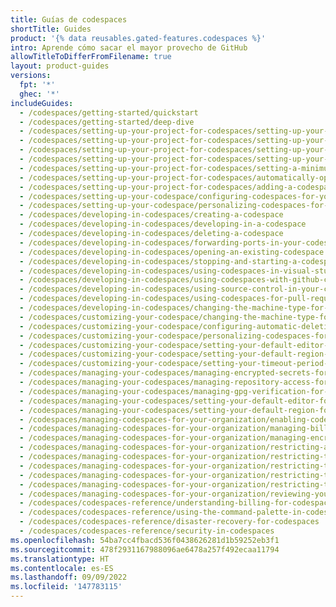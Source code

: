 ```yaml
---
title: Guías de codespaces
shortTitle: Guides
product: '{% data reusables.gated-features.codespaces %}'
intro: Aprende cómo sacar el mayor provecho de GitHub
allowTitleToDifferFromFilename: true
layout: product-guides
versions:
  fpt: '*'
  ghec: '*'
includeGuides:
  - /codespaces/getting-started/quickstart
  - /codespaces/getting-started/deep-dive
  - /codespaces/setting-up-your-project-for-codespaces/setting-up-your-nodejs-project-for-codespaces
  - /codespaces/setting-up-your-project-for-codespaces/setting-up-your-python-project-for-codespaces
  - /codespaces/setting-up-your-project-for-codespaces/setting-up-your-dotnet-project-for-codespaces
  - /codespaces/setting-up-your-project-for-codespaces/setting-up-your-java-project-for-codespaces
  - /codespaces/setting-up-your-project-for-codespaces/setting-a-minimum-specification-for-codespace-machines
  - /codespaces/setting-up-your-project-for-codespaces/automatically-opening-files-in-the-codespaces-for-a-repository
  - /codespaces/setting-up-your-project-for-codespaces/adding-a-codespaces-badge
  - /codespaces/setting-up-your-codespace/configuring-codespaces-for-your-project
  - /codespaces/setting-up-your-codespace/personalizing-codespaces-for-your-account
  - /codespaces/developing-in-codespaces/creating-a-codespace
  - /codespaces/developing-in-codespaces/developing-in-a-codespace
  - /codespaces/developing-in-codespaces/deleting-a-codespace
  - /codespaces/developing-in-codespaces/forwarding-ports-in-your-codespace
  - /codespaces/developing-in-codespaces/opening-an-existing-codespace
  - /codespaces/developing-in-codespaces/stopping-and-starting-a-codespace
  - /codespaces/developing-in-codespaces/using-codespaces-in-visual-studio-code
  - /codespaces/developing-in-codespaces/using-codespaces-with-github-cli
  - /codespaces/developing-in-codespaces/using-source-control-in-your-codespace
  - /codespaces/developing-in-codespaces/using-codespaces-for-pull-requests
  - /codespaces/developing-in-codespaces/changing-the-machine-type-for-your-codespace
  - /codespaces/customizing-your-codespace/changing-the-machine-type-for-your-codespace
  - /codespaces/customizing-your-codespace/configuring-automatic-deletion-of-your-codespaces
  - /codespaces/customizing-your-codespace/personalizing-codespaces-for-your-account
  - /codespaces/customizing-your-codespace/setting-your-default-editor-for-codespaces
  - /codespaces/customizing-your-codespace/setting-your-default-region-for-codespaces
  - /codespaces/customizing-your-codespace/setting-your-timeout-period-for-codespaces
  - /codespaces/managing-your-codespaces/managing-encrypted-secrets-for-your-codespaces
  - /codespaces/managing-your-codespaces/managing-repository-access-for-your-codespaces
  - /codespaces/managing-your-codespaces/managing-gpg-verification-for-codespaces
  - /codespaces/managing-your-codespaces/setting-your-default-editor-for-codespaces
  - /codespaces/managing-your-codespaces/setting-your-default-region-for-codespaces
  - /codespaces/managing-codespaces-for-your-organization/enabling-codespaces-for-your-organization
  - /codespaces/managing-codespaces-for-your-organization/managing-billing-for-codespaces-in-your-organization
  - /codespaces/managing-codespaces-for-your-organization/managing-encrypted-secrets-for-your-repository-and-organization-for-codespaces
  - /codespaces/managing-codespaces-for-your-organization/restricting-access-to-machine-types
  - /codespaces/managing-codespaces-for-your-organization/restricting-the-base-image-for-codespaces.md
  - /codespaces/managing-codespaces-for-your-organization/restricting-the-idle-timeout-period
  - /codespaces/managing-codespaces-for-your-organization/restricting-the-retention-period-for-codespaces
  - /codespaces/managing-codespaces-for-your-organization/restricting-the-visibility-of-forwarded-ports
  - /codespaces/managing-codespaces-for-your-organization/reviewing-your-organizations-audit-logs-for-codespaces
  - /codespaces/codespaces-reference/understanding-billing-for-codespaces
  - /codespaces/codespaces-reference/using-the-command-palette-in-codespaces
  - /codespaces/codespaces-reference/disaster-recovery-for-codespaces
  - /codespaces/codespaces-reference/security-in-codespaces
ms.openlocfilehash: 54ba7cc4fbacd536f0438626281d1b59252eb3f1
ms.sourcegitcommit: 478f2931167988096ae6478a257f492ecaa11794
ms.translationtype: HT
ms.contentlocale: es-ES
ms.lasthandoff: 09/09/2022
ms.locfileid: '147783115'
---
```


